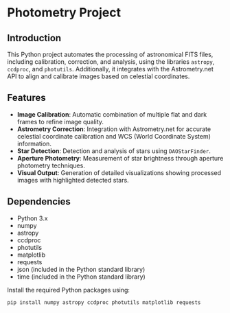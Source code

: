 # Photometry Project

## Introduction
This Python project automates the processing of astronomical FITS files, including calibration, correction, and analysis, using the libraries `astropy`, `ccdproc`, and `photutils`. Additionally, it integrates with the Astrometry.net API to align and calibrate images based on celestial coordinates.

## Features
- **Image Calibration**: Automatic combination of multiple flat and dark frames to refine image quality.
- **Astrometry Correction**: Integration with Astrometry.net for accurate celestial coordinate calibration and WCS (World Coordinate System) information.
- **Star Detection**: Detection and analysis of stars using `DAOStarFinder`.
- **Aperture Photometry**: Measurement of star brightness through aperture photometry techniques.
- **Visual Output**: Generation of detailed visualizations showing processed images with highlighted detected stars.

## Dependencies
- Python 3.x
- numpy
- astropy
- ccdproc
- photutils
- matplotlib
- requests
- json (included in the Python standard library)
- time (included in the Python standard library)

Install the required Python packages using:
```bash
pip install numpy astropy ccdproc photutils matplotlib requests
